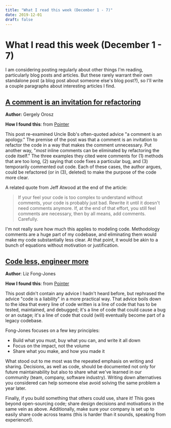 ```yaml
---
title: "What I read this week (December 1 - 7)"
date: 2019-12-01
draft: false
---
```


<!-- date: 2019-12-01 -->
# What I read this week (December 1 - 7)
I am considering posting regularly about other things I'm reading, particularly blog posts and articles. But these rarely warrant their own standalone post (a blog post about someone else's blog post?), so I'll write a couple paragraphs about interesting articles I find.

## [A comment is an invitation for refactoring](https://blog.pragmaticengineer.com/a-comment-is-an-invitation-for-refactoring)
**Author:** Gergely Orosz

**How I found this**: from [Pointer](http://www.pointer.io/)

This post re-examined Uncle Bob's often-quoted advice "a comment is an apology." The premise of the post was that a comment is an invitation to refactor the code in a way that makes the comment unnecessary. Put another way, "*most* inline comments can be eliminated by refactoring the code itself." The three examples they cited were comments for (1) methods that are too long, (2) saying that code fixes a particular bug, and (3) temporarily commented out code. Each of these cases, the author argues, could be refactored (or in (3), deleted) to make the purpose of the code more clear.

A related quote from Jeff Atwood at the end of the article:

> If your feel your code is too complex to understand without comments, your code is probably just bad. Rewrite it until it doesn't need comments anymore. If, at the end of that effort, you still feel comments are necessary, then by all means, add comments. Carefully.

I'm not really sure how much this applies to modeling code. Methodology comments are a huge part of my codebase, and eliminating them would make my code substantially less clear. At that point, it would be akin to a bunch of equations without motivation or justification.

## [Code less, engineer more](https://increment.com/teams/code-less-engineer-more/)
**Author**: Liz Fong-Jones

**How I found this**: from [Pointer](http://www.pointer.io)

This post didn't contain any advice I hadn't heard before, but rephrased the advice "code is a liability" in a more practical way. That advice boils down to the idea that every line of code written is a line of code that has to be tested, maintained, and debugged; it's a line of code that could cause a bug or an outage; it's a line of code that could (will) eventually become part of a legacy codebase.

Fong-Jones focuses on a few key principles:

 * Build what you must, buy what you can, and write it all down
 * Focus on the impact, not the volume
 * Share what you make, and how you made it

What stood out to me most was the repeated emphasis on writing and sharing. Decisions, as well as code, should be documented not only for future maintainability but also to share what we've learned in our community (team, company, software industry). Writing down alternatives you considered can help someone else avoid solving the same problem a year later.

Finally, if you build something that others could use, share it! This goes beyond open-sourcing code; share design decisions and motivations in the same vein as above. Additionally, make sure your company is set up to easily share code across teams (this is harder than it sounds, speaking from experience!).
























